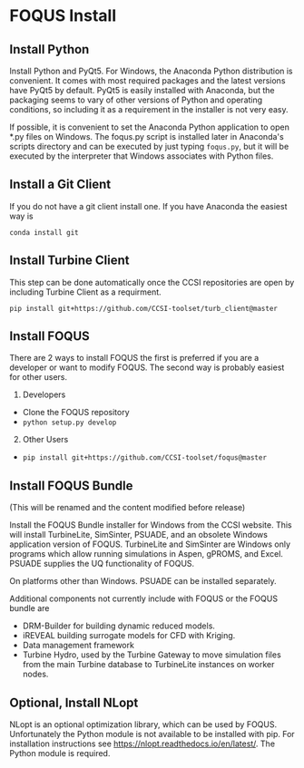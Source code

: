# FOQUS Install

## Install Python

Install Python and PyQt5.  For Windows, the Anaconda Python distribution is 
convenient. It comes with most required packages and the latest versions 
have PyQt5 by default. PyQt5 is easily installed with Anaconda, but the 
packaging seems to vary of other versions of Python and operating conditions, 
so including it as a requirement in the installer is not very easy. 

If possible, it is convenient to set the Anaconda Python application to open
*.py files on Windows. The foqus.py script is installed later in Anaconda's 
scripts directory and can be executed by just typing ``foqus.py``, but it will be 
executed by the interpreter that Windows associates with Python files.

## Install a Git Client

If you do not have a git client install one. If you have Anaconda the easiest
way is 

``conda install git``

## Install Turbine Client

This step can be done automatically once the CCSI repositories are open by 
including Turbine Client as a requirment.

``pip install git+https://github.com/CCSI-toolset/turb_client@master``

## Install FOQUS

There are 2 ways to install FOQUS the first is preferred if you are a developer 
or want to modify FOQUS. The second way is probably easiest for other users.

1. Developers
  * Clone the FOQUS repository
  * ``python setup.py develop``
2. Other Users
  * ``pip install git+https://github.com/CCSI-toolset/foqus@master``
  
 
## Install FOQUS Bundle

(This will be renamed and the content modified before release)

Install the FOQUS Bundle installer for Windows from the CCSI website.  This will install 
TurbineLite, SimSinter, PSUADE, and an obsolete Windows application version of FOQUS. 
TurbineLite and SimSinter are Windows only programs which allow running simulations in Aspen,
gPROMS, and Excel. PSUADE supplies the UQ functionality of FOQUS.

On platforms other than Windows. PSUADE can be installed separately.

Additional components not currently include with FOQUS or the FOQUS bundle are
* DRM-Builder for building dynamic reduced models.
* iREVEAL building surrogate models for CFD with Kriging.
* Data management framework
* Turbine Hydro, used by the Turbine Gateway to move simulation files from
  the main Turbine database to TurbineLite instances on worker nodes.

## Optional, Install NLopt

NLopt is an optional optimization library, which can be used by FOQUS.  Unfortunately
the Python module is not available to be installed with pip. For installation 
instructions see https://nlopt.readthedocs.io/en/latest/. The Python module is required. 






